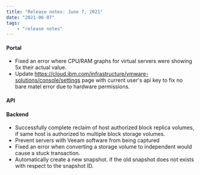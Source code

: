 ```yaml
---
title: "Release notes: June 7, 2021"
date: "2021-06-07"
tags:
    - "release notes"
---
```



#### Portal
-  Fixed an error where CPU/RAM graphs for virtual servers were showing 5x their actual value.
-  Update https://cloud.ibm.com/infrastructure/vmware-solutions/console/settings page with current user's api key to fix no bare matel error due to hardware permissions.

#### API


#### Backend 
-  Successfully complete reclaim of host authorized block replica volumes, if same host is authorized to multiple block storage volumes.
-  Prevent servers with Veeam software from being captured
-  Fixed an error when converting a storage volume to independent would cause a stuck transaction.
-  Automatically create a new snapshot. if the old snapshot does not exists with respect to the snapshot ID.
